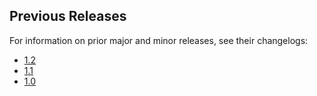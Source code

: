 ## Previous Releases
For information on prior major and minor releases, see their changelogs:
- [1.2](https://github.com/dbt-labs/dbt-snowflake/blob/1.2.latest/CHANGELOG.md)
- [1.1](https://github.com/dbt-labs/dbt-snowflake/blob/1.1.latest/CHANGELOG.md)
- [1.0](https://github.com/dbt-labs/dbt-snowflake/blob/1.0.latest/CHANGELOG.md)
